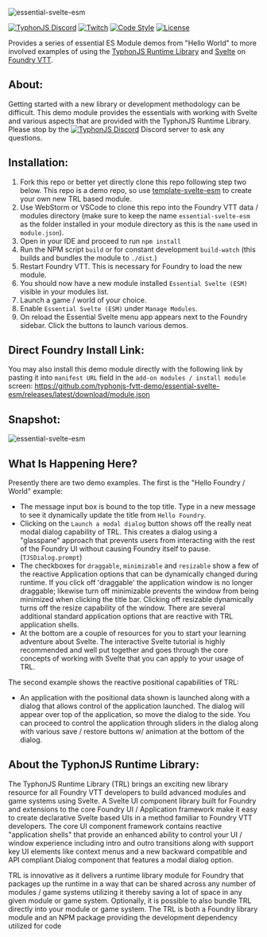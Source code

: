 ![essential-svelte-esm](https://i.imgur.com/GvSjNwV.jpg)

[![TyphonJS Discord](https://img.shields.io/discord/737953117999726592?label=TyphonJS%20Discord)](https://discord.gg/mnbgN8f)
[![Twitch](https://img.shields.io/twitch/status/typhonrt?style=social)](https://www.twitch.tv/typhonrt)
[![Code Style](https://img.shields.io/badge/code%20style-allman-yellowgreen.svg?style=flat)](https://en.wikipedia.org/wiki/Indent_style#Allman_style)
[![License](https://img.shields.io/badge/license-MIT-yellowgreen.svg?style=flat)](https://github.com/typhonjs-fvtt-demo/essential-svelte-esm/blob/main/LICENSE)

Provides a series of essential ES Module demos from "Hello World" to more involved examples of using the 
[TyphonJS Runtime Library](https://github.com/typhonjs-fvtt-lib/typhonjs) and [Svelte](https://svelte.dev/) on 
[Foundry VTT](https://foundryvtt.com/).

## About:
Getting started with a new library or development methodology can be difficult. This demo module 
provides the essentials with working with Svelte and various aspects that are provided with the TyphonJS Runtime 
Library. Please stop by the [![TyphonJS Discord](https://img.shields.io/discord/737953117999726592?label=TyphonJS)](https://discord.gg/mnbgN8f) 
Discord server to ask any questions.

## Installation:
1. Fork this repo or better yet directly clone this repo following step two below. This repo is a demo repo, so use 
[template-svelte-esm](https://github.com/typhonjs-fvtt-demo/template-svelte-esm) to create your own new TRL based 
module.  
2. Use WebStorm or VSCode to clone this repo into the Foundry VTT data / modules directory (make sure to keep the name 
`essential-svelte-esm` as the folder installed in your module directory as this is the `name` used in `module.json`).
3. Open in your IDE and proceed to run `npm install` 
4. Run the NPM script `build` or for constant development `build-watch` (this builds and bundles the module to 
`./dist`.)
5. Restart Foundry VTT. This is necessary for Foundry to load the new module.
6. You should now have a new module installed `Essential Svelte (ESM)` visible in your modules list.
7. Launch a game / world of your choice. 
8. Enable `Essential Svelte (ESM)` under `Manage Modules`.
9. On reload the Essential Svelte menu app appears next to the Foundry sidebar. Click the buttons to launch various 
demos.

## Direct Foundry Install Link:
You may also install this demo module directly with the following link by pasting it into `manifest URL` field in the 
`add-on modules / install module` screen:
https://github.com/typhonjs-fvtt-demo/essential-svelte-esm/releases/latest/download/module.json

## Snapshot:
![essential-svelte-esm](https://i.imgur.com/BzxBShv.jpg)

## What Is Happening Here?
Presently there are two demo examples. The first is the "Hello Foundry / World" example:
- The message input box is bound to the top title. Type in a new message to see it dynamically update the title from 
`Hello Foundry`.
- Clicking on the `Launch a modal dialog` button shows off the really neat modal dialog capability of TRL. This creates 
a dialog using a "glasspane" approach that prevents users from interacting with the rest of the Foundry UI without 
causing Foundry itself to pause. (`TJSDialog.prompt`)
- The checkboxes for `draggable`, `minimizable` and `resizable` show a few of the reactive Application options that 
can be dynamically changed during runtime. If you click off 'draggable' the application window is no longer draggable; 
likewise turn off minimizable prevents the window from being minimized when clicking the title bar. Clicking off 
resizable dynamically turns off the resize capability of the window. There are several additional standard application 
options that are reactive with TRL application shells.
- At the bottom are a couple of resources for you to start your learning adventure about Svelte. The interactive Svelte
tutorial is highly recommended and well put together and goes through the core concepts of working with Svelte that you 
can apply to your usage of TRL. 

The second example shows the reactive positional capabilities of TRL:
- An application with the positional data shown is launched along with a dialog that allows control of the application 
launched. The dialog will appear over top of the application, so move the dialog to the side. You can proceed to control
the application through sliders in the dialog along with various save / restore buttons w/ animation at the bottom of 
the dialog. 

## About the TyphonJS Runtime Library:
The TyphonJS Runtime Library (TRL) brings an exciting new library resource for all Foundry VTT developers to build
advanced modules and game systems using Svelte. A Svelte UI component library built for Foundry and extensions to the 
core Foundry UI / Application framework make it easy to create declarative Svelte based UIs in a method familiar to 
Foundry VTT developers. The core UI component framework contains reactive "application shells" that provide an enhanced
ability to control your UI / window experience including intro and outro transitions along with support key UI elements
like context menus and a new backward compatible and API compliant Dialog component that features a modal dialog option.

TRL is innovative as it delivers a runtime library module for Foundry that packages up the runtime in a way that
can be shared across any number of modules / game systems utilizing it thereby saving a lot of space in any given
module or game system. Optionally, it is possible to also bundle TRL directly into your module or game system. The TRL
is both a Foundry library module and an NPM package providing the development dependency utilized for code 
